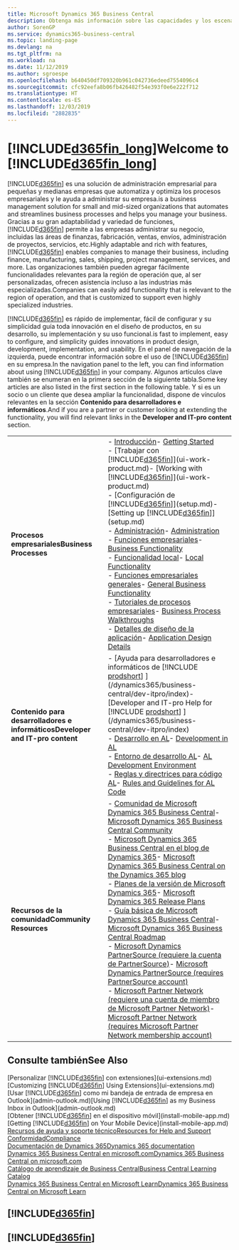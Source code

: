 ```yaml
---
title: Microsoft Dynamics 365 Business Central
description: Obtenga más información sobre las capacidades y los escenarios de trabajo en Business Central, una solución de administración empresarial para pequeñas y medianas empresas.
author: SorenGP
ms.service: dynamics365-business-central
ms.topic: landing-page
ms.devlang: na
ms.tgt_pltfrm: na
ms.workload: na
ms.date: 11/12/2019
ms.author: sgroespe
ms.openlocfilehash: b640450df709320b961c042736edeed7554096c4
ms.sourcegitcommit: cfc92eefa8b06fb426482f54e393f0e6e222f712
ms.translationtype: HT
ms.contentlocale: es-ES
ms.lasthandoff: 12/03/2019
ms.locfileid: "2882835"
---
```

# <a name="welcome-to-included365fin_longincludesd365fin_long_mdmd"></a><span data-ttu-id="afee8-103">[!INCLUDE[d365fin_long](includes/d365fin_long_md.md)]</span><span class="sxs-lookup"><span data-stu-id="afee8-103">Welcome to [!INCLUDE[d365fin_long](includes/d365fin_long_md.md)]</span></span>
[!INCLUDE[d365fin](includes/d365fin_md.md)] <span data-ttu-id="afee8-104">es una solución de administración empresarial para pequeñas y medianas empresas que automatiza y optimiza los procesos empresariales y le ayuda a administrar su empresa.</span><span class="sxs-lookup"><span data-stu-id="afee8-104">is a business management solution for small and mid-sized organizations that automates and streamlines business processes and helps you manage your business.</span></span> <span data-ttu-id="afee8-105">Gracias a su gran adaptabilidad y variedad de funciones, [!INCLUDE[d365fin](includes/d365fin_md.md)] permite a las empresas administrar su negocio, incluidas las áreas de finanzas, fabricación, ventas, envíos, administración de proyectos, servicios, etc.</span><span class="sxs-lookup"><span data-stu-id="afee8-105">Highly adaptable and rich with features, [!INCLUDE[d365fin](includes/d365fin_md.md)] enables companies to manage their business, including finance, manufacturing, sales, shipping, project management, services, and more.</span></span> <span data-ttu-id="afee8-106">Las organizaciones también pueden agregar fácilmente funcionalidades relevantes para la región de operación que, al ser personalizadas, ofrecen asistencia incluso a las industrias más especializadas.</span><span class="sxs-lookup"><span data-stu-id="afee8-106">Companies can easily add functionality that is relevant to the region of operation, and that is customized to support even highly specialized industries.</span></span>

[!INCLUDE[d365fin](includes/d365fin_md.md)] <span data-ttu-id="afee8-107">es rápido de implementar, fácil de configurar y su simplicidad guía toda innovación en el diseño de productos, en su desarrollo, su implementación y su uso funcional.</span><span class="sxs-lookup"><span data-stu-id="afee8-107">is fast to implement, easy to configure, and simplicity guides innovations in product design, development, implementation, and usability.</span></span> <span data-ttu-id="afee8-108">En el panel de navegación de la izquierda, puede encontrar información sobre el uso de [!INCLUDE[d365fin](includes/d365fin_md.md)] en su empresa.</span><span class="sxs-lookup"><span data-stu-id="afee8-108">In the navigation panel to the left, you can find information about using [!INCLUDE[d365fin](includes/d365fin_md.md)] in your company.</span></span> <span data-ttu-id="afee8-109">Algunos artículos clave también se enumeran en la primera sección de la siguiente tabla.</span><span class="sxs-lookup"><span data-stu-id="afee8-109">Some key articles are also listed in the first section in the following table.</span></span> <span data-ttu-id="afee8-110">Y si es un socio o un cliente que desea ampliar la funcionalidad, dispone de vínculos relevantes en la sección **Contenido para desarrolladores e informáticos**.</span><span class="sxs-lookup"><span data-stu-id="afee8-110">And if you are a partner or customer looking at extending the functionality, you will find relevant links in the **Developer and IT-pro content** section.</span></span>  

|||  
|-|-|  
|<span data-ttu-id="afee8-111">**Procesos empresariales**</span><span class="sxs-lookup"><span data-stu-id="afee8-111">**Business Processes**</span></span>|<span data-ttu-id="afee8-112">-   [Introducción](product-get-started.md)</span><span class="sxs-lookup"><span data-stu-id="afee8-112">-   [Getting Started](product-get-started.md)</span></span><br /><span data-ttu-id="afee8-113">-   [Trabajar con [!INCLUDE[d365fin](includes/d365fin_md.md)]](ui-work-product.md)</span><span class="sxs-lookup"><span data-stu-id="afee8-113">-   [Working with [!INCLUDE[d365fin](includes/d365fin_md.md)]](ui-work-product.md)</span></span><br /><span data-ttu-id="afee8-114">-   [Configuración de [!INCLUDE[d365fin](includes/d365fin_md.md)]](setup.md)</span><span class="sxs-lookup"><span data-stu-id="afee8-114">-   [Setting up [!INCLUDE[d365fin](includes/d365fin_md.md)]](setup.md)</span></span><br /><span data-ttu-id="afee8-115">-   [Administración](admin-setup-and-administration.md)</span><span class="sxs-lookup"><span data-stu-id="afee8-115">-   [Administration](admin-setup-and-administration.md)</span></span><br /><span data-ttu-id="afee8-116">-   [Funciones empresariales](across-business-functionality.md)</span><span class="sxs-lookup"><span data-stu-id="afee8-116">-   [Business Functionality](across-business-functionality.md)</span></span><br /><span data-ttu-id="afee8-117">-   [Funcionalidad local](LocalFunctionality/Austria/austria-local-functionality.md)</span><span class="sxs-lookup"><span data-stu-id="afee8-117">-   [Local Functionality](LocalFunctionality/Austria/austria-local-functionality.md)</span></span><br /><span data-ttu-id="afee8-118">-   [Funciones empresariales generales](ui-across-business-areas.md)</span><span class="sxs-lookup"><span data-stu-id="afee8-118">-   [General Business Functionality](ui-across-business-areas.md)</span></span><br /><span data-ttu-id="afee8-119">-   [Tutoriales de procesos empresariales](walkthrough-business-process-walkthroughs.md)</span><span class="sxs-lookup"><span data-stu-id="afee8-119">-   [Business Process Walkthroughs](walkthrough-business-process-walkthroughs.md)</span></span><br /><span data-ttu-id="afee8-120">-   [Detalles de diseño de la aplicación](design-details-application-design.md)</span><span class="sxs-lookup"><span data-stu-id="afee8-120">-   [Application Design Details](design-details-application-design.md)</span></span>|  
|<span data-ttu-id="afee8-121">**Contenido para desarrolladores e informáticos**</span><span class="sxs-lookup"><span data-stu-id="afee8-121">**Developer and IT-pro content**</span></span>|<span data-ttu-id="afee8-122">-   [Ayuda para desarrolladores e informáticos de [!INCLUDE [prodshort](includes/prodshort.md)] ](/dynamics365/business-central/dev-itpro/index)</span><span class="sxs-lookup"><span data-stu-id="afee8-122">-   [Developer and IT-pro Help for [!INCLUDE [prodshort](includes/prodshort.md)] ](/dynamics365/business-central/dev-itpro/index)</span></span><br /><span data-ttu-id="afee8-123">-   [Desarrollo en AL](/dynamics365/business-central/dev-itpro/developer/devenv-dev-overview)</span><span class="sxs-lookup"><span data-stu-id="afee8-123">-   [Development in AL](/dynamics365/business-central/dev-itpro/developer/devenv-dev-overview)</span></span><br /><span data-ttu-id="afee8-124">-   [Entorno de desarrollo AL](/dynamics365/business-central/dev-itpro/developer/devenv-reference-overview)</span><span class="sxs-lookup"><span data-stu-id="afee8-124">-   [AL Development Environment](/dynamics365/business-central/dev-itpro/developer/devenv-reference-overview)</span></span><br /><span data-ttu-id="afee8-125">-   [Reglas y directrices para código AL](/dynamics365/business-central/dev-itpro/compliance/apptest-overview)</span><span class="sxs-lookup"><span data-stu-id="afee8-125">-   [Rules and Guidelines for AL Code](/dynamics365/business-central/dev-itpro/compliance/apptest-overview)</span></span>|  
|<span data-ttu-id="afee8-126">**Recursos de la comunidad**</span><span class="sxs-lookup"><span data-stu-id="afee8-126">**Community Resources**</span></span>|<span data-ttu-id="afee8-127">-   [Comunidad de Microsoft Dynamics 365 Business Central](https://community.dynamics.com/business)</span><span class="sxs-lookup"><span data-stu-id="afee8-127">-   [Microsoft Dynamics 365 Business Central Community](https://community.dynamics.com/business)</span></span><br /><span data-ttu-id="afee8-128">-   [Microsoft Dynamics 365 Business Central en el blog de Dynamics 365](https://cloudblogs.microsoft.com/dynamics365/it/product/business-central/)</span><span class="sxs-lookup"><span data-stu-id="afee8-128">-   [Microsoft Dynamics 365 Business Central on the Dynamics 365 blog](https://cloudblogs.microsoft.com/dynamics365/it/product/business-central/)</span></span><br /><span data-ttu-id="afee8-129">-   [Planes de la versión de Microsoft Dynamics 365](https://go.microsoft.com/fwlink/?linkid=2047422)</span><span class="sxs-lookup"><span data-stu-id="afee8-129">-   [Microsoft Dynamics 365 Release Plans](https://go.microsoft.com/fwlink/?linkid=2047422)</span></span><br /><span data-ttu-id="afee8-130">-   [Guía básica de Microsoft Dynamics 365 Business Central](https://dynamics.microsoft.com/roadmap/business-central/)</span><span class="sxs-lookup"><span data-stu-id="afee8-130">-   [Microsoft Dynamics 365 Business Central Roadmap](https://dynamics.microsoft.com/roadmap/business-central/)</span></span><br /><span data-ttu-id="afee8-131">-   [Microsoft Dynamics PartnerSource \(requiere la cuenta de PartnerSource\)](https://mbs.microsoft.com/partnersource)</span><span class="sxs-lookup"><span data-stu-id="afee8-131">-   [Microsoft Dynamics PartnerSource \(requires PartnerSource account\)](https://mbs.microsoft.com/partnersource)</span></span><br /><span data-ttu-id="afee8-132">-   [Microsoft Partner Network \(requiere una cuenta de miembro de Microsoft Partner Network\)](https://mspartner.microsoft.com/en/us/windows/index.aspx)</span><span class="sxs-lookup"><span data-stu-id="afee8-132">-   [Microsoft Partner Network \(requires Microsoft Partner Network membership account\)](https://mspartner.microsoft.com/en/us/windows/index.aspx)</span></span>|  

## <a name="see-also"></a><span data-ttu-id="afee8-133">Consulte también</span><span class="sxs-lookup"><span data-stu-id="afee8-133">See Also</span></span>

<span data-ttu-id="afee8-134">[Personalizar [!INCLUDE[d365fin](includes/d365fin_md.md)] con extensiones](ui-extensions.md)</span><span class="sxs-lookup"><span data-stu-id="afee8-134">[Customizing [!INCLUDE[d365fin](includes/d365fin_md.md)] Using Extensions](ui-extensions.md)</span></span>  
<span data-ttu-id="afee8-135">[Usar [!INCLUDE[d365fin](includes/d365fin_md.md)] como mi bandeja de entrada de empresa en Outlook](admin-outlook.md)</span><span class="sxs-lookup"><span data-stu-id="afee8-135">[Using [!INCLUDE[d365fin](includes/d365fin_md.md)] as my Business Inbox in Outlook](admin-outlook.md)</span></span>  
<span data-ttu-id="afee8-136">[Obtener [!INCLUDE[d365fin](includes/d365fin_md.md)] en el dispositivo móvil](install-mobile-app.md)</span><span class="sxs-lookup"><span data-stu-id="afee8-136">[Getting [!INCLUDE[d365fin](includes/d365fin_md.md)] on Your Mobile Device](install-mobile-app.md)</span></span>  
[<span data-ttu-id="afee8-137">Recursos de ayuda y soporte técnico</span><span class="sxs-lookup"><span data-stu-id="afee8-137">Resources for Help and Support</span></span>](product-help-and-support.md)  
[<span data-ttu-id="afee8-138">Conformidad</span><span class="sxs-lookup"><span data-stu-id="afee8-138">Compliance</span></span>](compliance/compliance-overview.md)  
[<span data-ttu-id="afee8-139">Documentación de Dynamics 365</span><span class="sxs-lookup"><span data-stu-id="afee8-139">Dynamics 365 documentation</span></span>](/dynamics365/)  
[<span data-ttu-id="afee8-140">Dynamics 365 Business Central en microsoft.com</span><span class="sxs-lookup"><span data-stu-id="afee8-140">Dynamics 365 Business Central on microsoft.com</span></span>](https://dynamics.microsoft.com/business-central/overview/)  
[<span data-ttu-id="afee8-141">Catálogo de aprendizaje de Business Central</span><span class="sxs-lookup"><span data-stu-id="afee8-141">Business Central Learning Catalog</span></span>](readiness/readiness-learning-catalog.md)  
[<span data-ttu-id="afee8-142">Dynamics 365 Business Central en Microsoft Learn</span><span class="sxs-lookup"><span data-stu-id="afee8-142">Dynamics 365 Business Central on Microsoft Learn</span></span>](/learn/browse/?products=dynamics-business-central)  


## [!INCLUDE[d365fin](includes/free_trial_md.md)]
## [!INCLUDE[d365fin](includes/training_link_md.md)]
